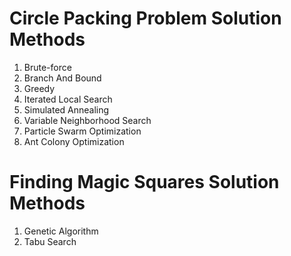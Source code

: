 # Circle Packing Problem Solution Methods
 
 1) Brute-force<br/>
 2) Branch And Bound<br/>
 3) Greedy<br/>
 4) Iterated Local Search<br/>
 5) Simulated Annealing<br/>
 6) Variable Neighborhood Search<br/>
 7) Particle Swarm Optimization<br/>
 8) Ant Colony Optimization<br/>
 
# Finding Magic Squares Solution Methods

1) Genetic Algorithm
2) Tabu Search
